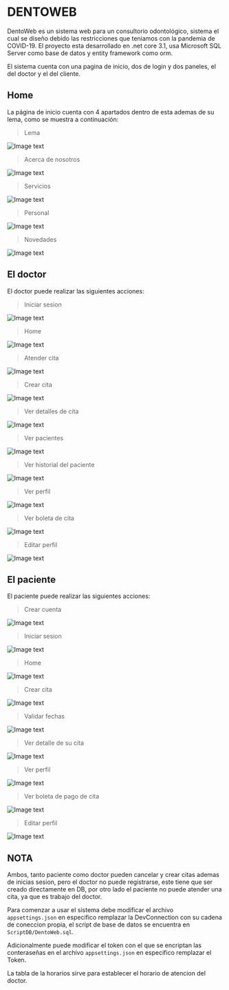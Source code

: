 # DENTOWEB 

DentoWeb es un sistema web para un consultorio odontológico, sistema el cual se diseño debido las restricciones que teniamos con la pandemia de COVID-19. El proyecto esta desarrollado en .net core 3.1, usa Microsoft SQL Server como base de datos y entity framework como orm.


El sistema cuenta con una pagina de inicio, dos de login y dos paneles, el del doctor y el del cliente.


## Home

La página de inicio cuenta con 4 apartados dentro de esta ademas de su lema, como se muestra a continuación:

> Lema

![Image text](./imgs_md/home-lema.png)


> Acerca de nosotros

![Image text](./imgs_md/home-aboutus.png)


> Servicios

![Image text](./imgs_md/home-services.png)


> Personal 

![Image text](./imgs_md/honme-personal.png)


> Novedades

![Image text](./imgs_md/home-novedades.png)


## El doctor

El doctor puede realizar las siguientes acciones: 

> Iniciar sesion

![Image text](./imgs_md/doctor-login.png)


> Home

![Image text](./imgs_md/doctor-home.png)

> Atender cita

![Image text](./imgs_md/doctor-atendercita.png)

> Crear cita

![Image text](./imgs_md/doctor-crearcita.png)


> Ver detalles de cita

![Image text](./imgs_md/doctor-detallecita.png)


> Ver pacientes

![Image text](./imgs_md/doctor-listarpacientes.png)


> Ver historial del paciente

![Image text](./imgs_md/doctor-verhistorialpaciente.png)


> Ver perfil

![Image text](./imgs_md/doctor-profile.png)


> Ver boleta de cita

![Image text](./imgs_md/doctor-verboleta.png)


> Editar perfil

![Image text](./imgs_md/doctor-editardatos.png)


## El paciente

El paciente puede realizar las siguientes acciones: 

> Crear cuenta 

![Image text](./imgs_md/paciente-registro.png)


> Iniciar sesion

![Image text](./imgs_md/paciente-login.png)


> Home 

![Image text](./imgs_md/paciente-home.png)


> Crear cita

![Image text](./imgs_md/paciente-crearcita.png)


> Validar fechas

![Image text](./imgs_md/paciente-validacionfechacita.png)


> Ver detalle de su cita

![Image text](./imgs_md/doctor-detallecita.png)


> Ver perfil

![Image text](./imgs_md/paciente-profile.png)


> Ver boleta de pago de cita

![Image text](./imgs_md/paciente-boleta.png)


>Editar perfil

![Image text](./imgs_md/paciente-editarperfil.png)


## NOTA

Ambos, tanto paciente como doctor pueden cancelar y crear citas ademas de inicias sesion, pero el doctor no puede registrarse, este tiene que ser creado directamente en DB, por otro lado el paciente no puede atender una cita, ya que es trabajo del doctor. 


Para comenzar a usar el sistema debe modificar el archivo `appsettings.json` en especifico remplazar la DevConnection con su cadena de coneccion propia, el script de base de datos se encuentra en `ScriptDB/DentoWeb.sql`.


Adicionalmente puede modificar el token con el que se encriptan las conteraseñas en el archivo `appsettings.json` en especifico remplazar el Token.


La tabla de la horarios sirve para establecer el horario de atencion del doctor. 





